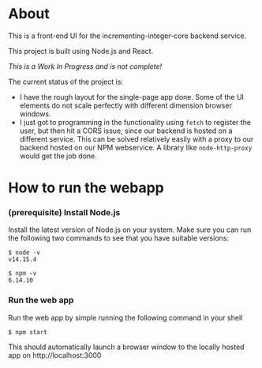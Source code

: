 # About

This is a front-end UI for the incrementing-integer-core backend service.

This project is built using Node.js and React.

_This is a Work In Progress and is not complete!_

The current status of the project is:
* I have the rough layout for the single-page app done. Some of the UI elements do not scale perfectly with different dimension browser windows.
* I just got to programming in the functionality using `fetch` to register the user, but then hit a CORS issue, since our backend is hosted on a different service. This can be solved relatively easily with a proxy to our backend hosted on our NPM webservice. A library like `node-http-proxy` would get the job done. 

# How to run the webapp

### (prerequisite) Install Node.js
Install the latest version of Node.js on your system. Make sure you can run the following two commands to see that you have suitable versions:
```
$ node -v
v14.15.4

$ npm -v
6.14.10
```

### Run the web app
Run the web app by simple running the following command in your shell
```
$ npm start
```
This should automatically launch a browser window to the locally hosted app on http://localhost:3000